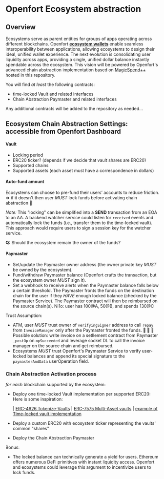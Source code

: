 # Openfort Ecosystem abstraction

## Overview
Ecosystems serve as parent entities for groups of apps operating across different blockchains. Openfort [**ecosystem wallets**](https://www.openfort.xyz/docs/guides/ecosystem) enable seamless interoperability between applications, allowing ecosystems to design their ideal, unified wallet experience. The next evolution is consolidating user liquidity across apps, providing a single, unified dollar balance instantly spendable across the ecosystem. This vision will be powered by Openfort's advanced chain abstraction implementation based on [MagicSpend++](https://ethresear.ch/t/magicspend-spend-now-debit-later/19678/9) hosted in this repository.

You will find *at least* the following contracts:
* time-locked Vault and related interfaces
* Chain Abstraction Paymaster and related interfaces

Any additional contracts will be added to the repository as needed...

## Ecosystem Chain Abstraction Settings: accessible from Openfort Dashboard

#### Vault
- Locking period
- ERC20 ticker? (depends if we decide that vault shares are ERC20)
- Supported chains
- Supported assets (each asset must have a correspondence in dollars)

#### Auto-fund amount
Ecosystems can choose to pre-fund their users’ accounts to reduce friction.
=> if it doesn't then user *MUST*  lock funds before activating chain abstraction 🚩

_Note:_ This "locking" can be simplified into a **SEND** transaction from an EOA to an AA. A backend watcher service could listen for `received` events and automatically lock the funds (i.e., transfer them to the time-locked vault). This approach would require users to sign a session key for the watcher service.

**Q:** Should the ecosystem remain the owner of the funds?

#### Paymaster
* Set/update the Paymaster owner address (the owner private key _MUST_ be owned by the ecosystem).
* Fund/withdraw Paymaster balance (Openfort crafts the transaction, but the ecosystem owner _MUST_ sign it).
* Set a webhook to receive alerts when the Paymaster balance falls below a certain threshold.
	The Paymaster fronts the funds on the destination chain for the user if they _HAVE_ enough locked balance (checked by the Paymaster Service). The Paymaster contract will then be reimbursed on the source chain(s). Ni1o: user has 100@A, 50@B, and spends 130@C

Trust Assumption:
* ATM, user *MUST* trust owner of `verifyingSigner` address to call `repay` from `InvoiceManager` only after the Paymaster fronted the funds. 🚩 🚩 🚩 
    Possible solution: write invoice on a setllement contract from Paymaster `_postOp` on `opSucceeded` and leverage socket DL to call the invoice manager on the source chain and get reimbursed.
* Ecosystems *MUST* trust Openfort's Paymaster Service to verify user-locked balances and append its special signature to the `paymasterAndData` userOperation field.


### Chain Abstraction Activation process

*for each* blockchain supported by the ecosystem:
* Deploy one time-locked Vault implementation per supported ERC20:
   Here is some inspiration:
    
    | [ERC-4626 Tokenize-Vaults](https://eips.ethereum.org/EIPS/eip-4626)
    | [ERC-7575 Multi-Asset vaults](https://eips.ethereum.org/EIPS/eip-7575)
    | [example of Time-locked vault implementation](https://github.com/superical/time-lock-vault/tree/main)
* Deploy a custom ERC20 with ecosystem ticker representing the vaults' common "shares"
* Deploy the Chain Abstraction Paymaster


Bonus:
* The locked balance can technically generate a yield for users. Ethereum offers numerous DeFi primitives with instant liquidity access. Openfort and ecosystems could leverage this argument to incentivize users to lock funds.

